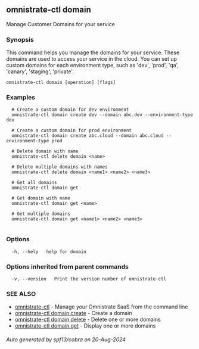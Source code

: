 ## omnistrate-ctl domain

Manage Customer Domains for your service

### Synopsis

This command helps you manage the domains for your service.
These domains are used to access your service in the cloud. You can set up custom domains for each environment type, such as 'dev', 'prod', 'qa', 'canary', 'staging', 'private'.

```
omnistrate-ctl domain [operation] [flags]
```

### Examples

```
  # Create a custom domain for dev environment
  omnistrate-ctl domain create dev --domain abc.dev --environment-type dev

  # Create a custom domain for prod environment
  omnistrate-ctl domain create abc.cloud --domain abc.cloud --environment-type prod

  # Delete domain with name
  omnistrate-ctl delete domain <name>

  # Delete multiple domains with names
  omnistrate-ctl delete domain <name1> <name2> <name3>

  # Get all domains
  omnistrate-ctl domain get

  # Get domain with name
  omnistrate-ctl domain get <name>

  # Get multiple domains
  omnistrate-ctl domain get <name1> <name2> <name3>


```

### Options

```
  -h, --help   help for domain
```

### Options inherited from parent commands

```
  -v, --version   Print the version number of omnistrate-ctl
```

### SEE ALSO

* [omnistrate-ctl](omnistrate-ctl.md)	 - Manage your Omnistrate SaaS from the command line
* [omnistrate-ctl domain create](omnistrate-ctl_domain_create.md)	 - Create a domain
* [omnistrate-ctl domain delete](omnistrate-ctl_domain_delete.md)	 - Delete one or more domains
* [omnistrate-ctl domain get](omnistrate-ctl_domain_get.md)	 - Display one or more domains

###### Auto generated by spf13/cobra on 20-Aug-2024
